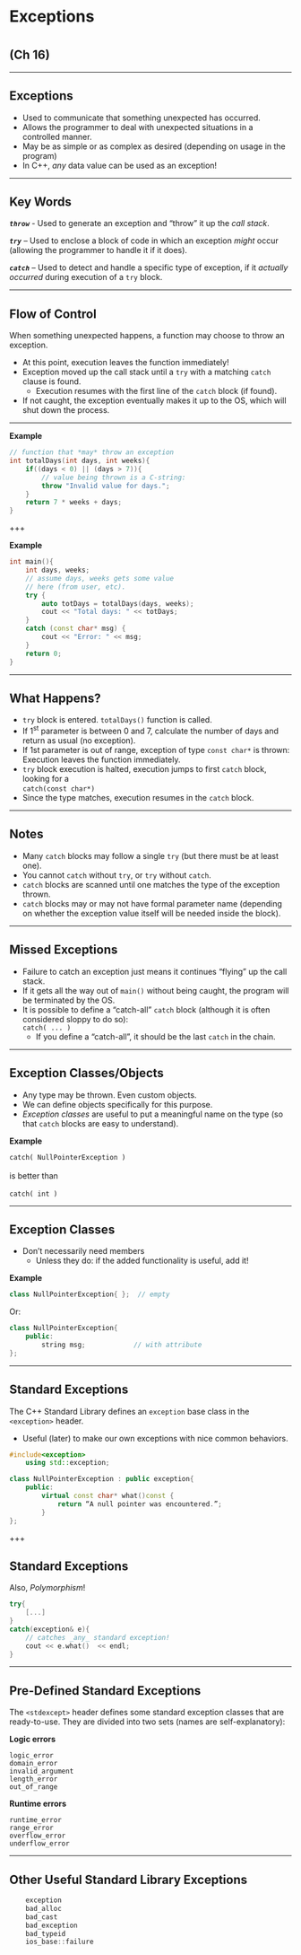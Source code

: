 # Exceptions
# 
## (Ch 16)

---

## Exceptions
* Used to communicate that something unexpected has occurred.
* Allows the programmer to deal with unexpected situations in a controlled manner.
* May be as simple or as complex as desired (depending on usage in the program)
* In C++, _any_ data value can be used as an exception!

---

## Key Words

__*`throw`*__ - Used to generate an exception and “throw” it up the _call stack_.

__*`try`*__ – Used to enclose a block of code in which an exception _might_ occur (allowing the programmer to handle it if it does).

__*`catch`*__ – Used to detect and handle a specific type of exception, if it _actually occurred_ during execution of a `try` block.

---

## Flow of Control

When something unexpected happens, a function may choose to throw an exception.  
* At this point, execution leaves the function immediately!
* Exception moved up the call stack until a `try` with a matching  `catch` clause is found.
    - Execution resumes with the first line of the `catch` block (if found).
* If not caught, the exception eventually makes it up to the OS, which will shut down the process.

---

<!-- .slide: data-transition="linear", data-background="aliceblue" -->

__Example__

``` cpp
// function that *may* throw an exception
int totalDays(int days, int weeks){
    if((days < 0) || (days > 7)){
        // value being thrown is a C-string:
        throw "Invalid value for days.";
    }
    return 7 * weeks + days;
}
```

+++

<!-- .slide: data-transition="none", data-background="aliceblue" -->

__Example__

``` cpp
int main(){
    int days, weeks;
    // assume days, weeks gets some value
    // here (from user, etc).
    try {  
        auto totDays = totalDays(days, weeks);
        cout << "Total days: " << totDays;
    }
    catch (const char* msg) {
        cout << "Error: " << msg;
    }
    return 0;
}
```

---

## What Happens?
* `try` block is entered.  `totalDays()` function is called.
* If 1<sup>st</sup> parameter is between 0 and 7, calculate the number of days and return as usual (no exception).
* If 1st parameter is out of range, exception of type `const char*` is thrown: Execution leaves the function immediately.
* `try` block execution is halted, execution jumps to first `catch` block, looking for a <br />
`catch(const char*)` <br />
* Since the type matches, execution resumes in the `catch` block.

---

## Notes
* Many `catch` blocks may follow a single `try` (but there must be at least one).
* You cannot `catch` without `try`, or `try` without `catch`.
* `catch` blocks are scanned until one matches the type of the exception thrown.
* `catch` blocks may or may not have formal parameter name (depending on whether the exception value itself will be needed inside the block).

---

## Missed Exceptions
* Failure to catch an exception just means it continues “flying” up the call stack. 
* If it gets all the way out of `main()` without being caught, the program will be terminated by the OS.
* It is possible to define a “catch-all” `catch` block (although it is often considered sloppy to do so):<br />
`catch( ... )` <br />  
    * If you define a “catch-all”, it should be the last `catch` in the chain.

---

## Exception Classes/Objects
* Any type may be thrown.  Even custom objects.
* We can define objects specifically for this purpose.
* _Exception classes_ are useful to put a meaningful name on the type (so that `catch` blocks are easy to understand).

**Example**

`catch( NullPointerException )` <br />  
is better than <br />   
`catch( int )`

---

## Exception Classes

* Don’t necessarily need members
    - Unless they do: if the added functionality is useful, add it!

**Example**

``` cpp
class NullPointerException{ };  // empty
```

Or:

``` cpp
class NullPointerException{
    public:
        string msg;            // with attribute
};
```

---

## Standard Exceptions
The C++ Standard Library defines an `exception` base class in the `<exception>` header.

* Useful (later) to make our own exceptions with nice common behaviors.

``` cpp
#include<exception>
    using std::exception;

class NullPointerException : public exception{
    public:
        virtual const char* what()const {
            return “A null pointer was encountered.”;
        }
};
```

+++

## Standard Exceptions

Also, _Polymorphism_!

``` cpp
try{
    [...] 
}
catch(exception& e){   
    // catches _any_ standard exception!
    cout << e.what()  << endl;
}
```

---

## Pre-Defined Standard Exceptions

The `<stdexcept>` header defines some standard exception classes that are ready-to-use.  They are divided into two sets (names are self-explanatory):

**Logic errors**
``` asciidoc
logic_error      
domain_error     
invalid_argument 
length_error
out_of_range
```

**Runtime errors**

``` asciidoc
runtime_error   
range_error     
overflow_error  
underflow_error 
```

---

## Other Useful Standard Library Exceptions

``` cpp
    exception
    bad_alloc
    bad_cast
    bad_exception
    bad_typeid
    ios_base::failure
```